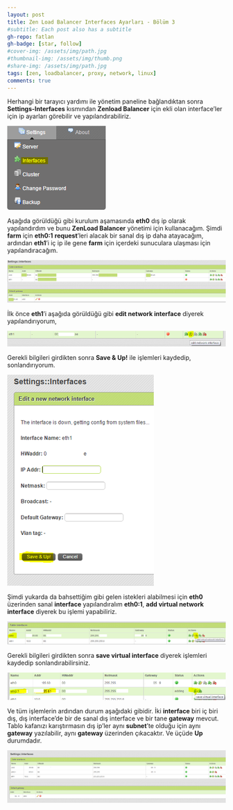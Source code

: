 ```yaml
---
layout: post
title: Zen Load Balancer Interfaces Ayarları - Bölüm 3
#subtitle: Each post also has a subtitle
gh-repo: fatlan
gh-badge: [star, follow]
#cover-img: /assets/img/path.jpg
#thumbnail-img: /assets/img/thumb.png
#share-img: /assets/img/path.jpg
tags: [zen, loadbalancer, proxy, network, linux]
comments: true
---
```

Herhangi bir tarayıcı yardımı ile yönetim paneline bağlandıktan sonra **Settings-Interfaces** kısmından **Zenload Balancer** için ekli olan interface’ler için ip ayarları görebilir ve yapılandırabiliriz.

![Crepe](assets/img/zen-interface-bolum3/ze-int-01.png)

Aşağıda görüldüğü gibi kurulum aşamasında **eth0** dış ip olarak yapılandırdım ve bunu **ZenLoad Balancer** yönetimi için kullanacağım. Şimdi **farm** için **eth0:1** **request**’leri alacak bir sanal dış ip daha atayacağım, ardından **eth1**’i iç ip ile gene **farm** için içerdeki sunuculara ulaşması için yapılandıracağım.

![Crepe](assets/img/zen-interface-bolum3/ze-int-02.png)

İlk önce **eth1**’i aşağıda görüldüğü gibi **edit network interface** diyerek yapılandırıyorum,

![Crepe](assets/img/zen-interface-bolum3/ze-int-03.png)

Gerekli bilgileri girdikten sonra **Save & Up!** ile işlemleri kaydedip, sonlandırıyorum.

![Crepe](assets/img/zen-interface-bolum3/ze-int-04.png)

Şimdi yukarda da bahsettiğim gibi gelen istekleri alabilmesi için **eth0** üzerinden sanal **interface** yapılandıralım **eth0:1**, **add virtual network interface** diyerek bu işlemi yapabiliriz.

![Crepe](assets/img/zen-interface-bolum3/ze-int-05.png)

Gerekli bilgileri girdikten sonra **save virtual interface** diyerek işlemleri kaydedip sonlandırabilirsiniz.

![Crepe](assets/img/zen-interface-bolum3/ze-int-06.png)

Ve tüm işlemlerin ardından durum aşağıdaki gibidir. İki **interface** biri iç biri dış, dış interface’de bir de sanal dış interface ve bir tane **gateway** mevcut. Tablo kafanızı karıştırmasın dış ip’ler aynı **subnet**’te olduğu için aynı **gateway** yazılabilir, aynı **gateway** üzerinden çıkacaktır. Ve üçüde **Up** durumdadır.

![Crepe](assets/img/zen-interface-bolum3/ze-int-07.png)
